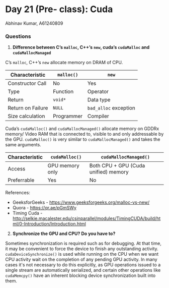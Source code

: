 # Day 21 (Pre- class): Cuda

Abhinav Kumar, A61240809

### Questions

1. **Difference between C’s `malloc`, C++’s `new`, cuda’s `cudaMalloc` and `cudaMallocManaged`**

C’s `malloc`, C++’s `new` allocate memory on DRAM of CPU.

 Characteristic |`malloc()` | `new`
--|-----------|-----------
Constructor Call | No | Yes
Type | Function | Operator
Return | `void*` | Data type
Return on Failure | `NULL` | `bad_alloc` exception
Size calculation | Programmer | Compiler

Cuda’s `cudaMalloc()` and `cudaMallocManaged()` allocate memory on  GDDRx memory/ Video RAM that is connected to, visible to and only addressable by the GPU.
`cudaMalloc()` is very similar to `cudaMallocManaged()` and takes the same arguments. 

 Characteristic |`cudaMalloc()` | `cudaMallocManaged()`
--|----------|--------------
Access | GPU memory only | Both CPU + GPU (Cuda unified) memory
Preferrable | Yes | No

References:
- GeeksforGeeks - https://www.geeksforgeeks.org/malloc-vs-new/
- Quora - https://qr.ae/pGmSWy
- Timing Cuda - http://selkie.macalester.edu/csinparallel/modules/TimingCUDA/build/html/0-Introduction/Introduction.html

2. **Synchronize the GPU and CPU? Do you have to?**

Sometimes synchronization is required such as for debugging. At that time, it may be convenient to force the device to finish any outstanding activity. `cudaDeviceSynchronize()` is used while running on the CPU when we want CPU activity wait on the completion of any pending GPU activity. In many cases it's not necessary to do this explicitly, as GPU operations issued to a single stream are automatically serialized, and certain other operations like `cudaMemcpy()` have an inherent blocking device synchronization built into them.
